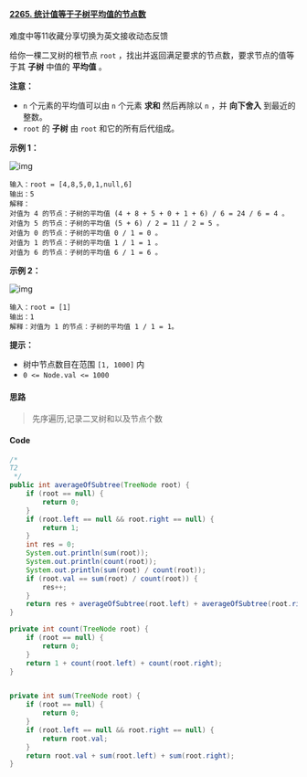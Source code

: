 #### [2265. 统计值等于子树平均值的节点数](https://leetcode.cn/problems/count-nodes-equal-to-average-of-subtree/)

难度中等11收藏分享切换为英文接收动态反馈

给你一棵二叉树的根节点 `root` ，找出并返回满足要求的节点数，要求节点的值等于其 **子树** 中值的 **平均值** 。

**注意：**

- `n` 个元素的平均值可以由 `n` 个元素 **求和** 然后再除以 `n` ，并 **向下舍入** 到最近的整数。
- `root` 的 **子树** 由 `root` 和它的所有后代组成。

**示例 1：**

![img](https://assets.leetcode.com/uploads/2022/03/15/image-20220315203925-1.png)

```
输入：root = [4,8,5,0,1,null,6]
输出：5
解释：
对值为 4 的节点：子树的平均值 (4 + 8 + 5 + 0 + 1 + 6) / 6 = 24 / 6 = 4 。
对值为 5 的节点：子树的平均值 (5 + 6) / 2 = 11 / 2 = 5 。
对值为 0 的节点：子树的平均值 0 / 1 = 0 。
对值为 1 的节点：子树的平均值 1 / 1 = 1 。
对值为 6 的节点：子树的平均值 6 / 1 = 6 。
```

**示例 2：**

![img](https://assets.leetcode.com/uploads/2022/03/26/image-20220326133920-1.png)

```
输入：root = [1]
输出：1
解释：对值为 1 的节点：子树的平均值 1 / 1 = 1。
```

**提示：**

- 树中节点数目在范围 `[1, 1000]` 内
- `0 <= Node.val <= 1000`

#### 思路

> 先序遍历,记录二叉树和以及节点个数

#### Code

```java
/*
T2
 */
public int averageOfSubtree(TreeNode root) {
    if (root == null) {
        return 0;
    }
    if (root.left == null && root.right == null) {
        return 1;
    }
    int res = 0;
    System.out.println(sum(root));
    System.out.println(count(root));
    System.out.println(sum(root) / count(root));
    if (root.val == sum(root) / count(root)) {
        res++;
    }
    return res + averageOfSubtree(root.left) + averageOfSubtree(root.right);
}

private int count(TreeNode root) {
    if (root == null) {
        return 0;
    }
    return 1 + count(root.left) + count(root.right);
}


private int sum(TreeNode root) {
    if (root == null) {
        return 0;
    }
    if (root.left == null && root.right == null) {
        return root.val;
    }
    return root.val + sum(root.left) + sum(root.right);
}
```